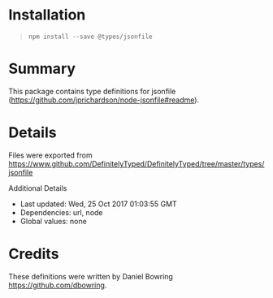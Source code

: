 # Installation
> `npm install --save @types/jsonfile`

# Summary
This package contains type definitions for jsonfile (https://github.com/jprichardson/node-jsonfile#readme).

# Details
Files were exported from https://www.github.com/DefinitelyTyped/DefinitelyTyped/tree/master/types/jsonfile

Additional Details
 * Last updated: Wed, 25 Oct 2017 01:03:55 GMT
 * Dependencies: url, node
 * Global values: none

# Credits
These definitions were written by Daniel Bowring <https://github.com/dbowring>.
